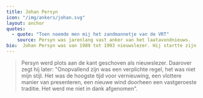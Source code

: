 ```yaml
---
title: Johan Persyn
icon: "/img/ankers/johan.svg"
layout: anchor
quotes:
  - quote: "Toen noemde men mij het zandmannetje van de VRT"
    source: Persyn was jarenlang vast anker van het laatavondnieuws.
bio:  Johan Persyn was van 1989 tot 1993 nieuwslezer. Hij startte zijn loopbaan in 1982 als regisseur-omroeper bij Radio 1, stapte over naar de sportredactie van de VRT-radio om uiteindelijk in 1984 als radiojournalist bij de openbare omroep te belanden. In 1989 kwam de overstap naar de televisiejournalistiek. Aanvankelijk als journalist bij de televisienieuwsdienst van de VRT, later als vast anker van het laatavondnieuws.
---
```


> Persyn werd plots aan de kant geschoven als nieuwslezer. Daarover zegt hij later: "Onopvallend zijn was een verplichte regel, het was niet mijn stijl. Het was de hoogste tijd voor vernieuwing, een vlottere manier van presenteren, een nieuwe wind doorheen een vastgeroeste traditie. Het werd me niet in dank afgenomen".
